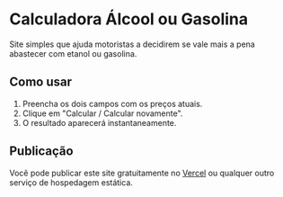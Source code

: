 # Calculadora Álcool ou Gasolina

Site simples que ajuda motoristas a decidirem se vale mais a pena abastecer com etanol ou gasolina.

## Como usar

1. Preencha os dois campos com os preços atuais.
2. Clique em "Calcular / Calcular novamente".
3. O resultado aparecerá instantaneamente.

## Publicação

Você pode publicar este site gratuitamente no [Vercel](https://vercel.com/) ou qualquer outro serviço de hospedagem estática.
